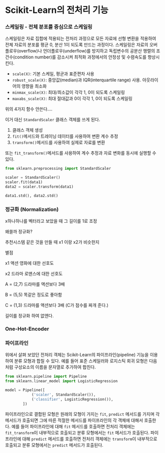 # Scikit-Learn의 전처리 기능



### 스케일링 - 전체 분포를 중심으로 스케일링

스케일링은 자료 집합에 적용되는 전처리 과정으로 모든 자료에 선형 변환을 적용하여 전체 자료의 분포를 평균 0, 분산 1이 되도록 만드는 과정이다. 스케일링은 자료의 오버플로우(overflow)나 언더플로우(underflow)를 방지하고 독립변수의 공분산 행렬의 조건수(condition number)를 감소시켜 최적화 과정에서의 안정성 및 수렴속도를 향상시킨다.



- `scale(X)`: 기본 스케일, 평균과 표준편차 사용
- `robust_scale(X)`: 중앙값(median)과 IQR(interquartile range) 사용. 아웃라이어의 영향을 최소화
- `minmax_scale(X)`: 최대/최소값이 각각 1, 0이 되도록 스케일링
- `maxabs_scale(X)`: 최대 절대값과 0이 각각 1, 0이 되도록 스케일링



위의 4가지 함수 안쓴다....

이거 대신 `StandardScaler` 클래스 객체를 쓰게 된다.

1. 클래스 객체 생성
2. `fit()`메서드와 트레이닝 데이터를 사용하여 변환 계수 추정
3. `transform()`메서드를 사용하여 실제로 자료를 변환

또는 `fit_transform()`메서드를 사용하여 계수 추정과 자료 변화를 동시에 실행할 수 있다.



```python
from sklearn.preprocessing import StandardScaler

scaler = StandardScaler()
scaler.fit(data1)
data2 = scaler.transform(data1)

data1.std(), data2.std()
```



### 정규화 (Normalization)  

x하나하나를 벡터라고 보았을 때 그 길이를 1로 조정

왜쓸까 정규화?

추천시스템 같은 것을 만들 때 x1 이랑 x2가 비슷한지

별점

x1 액션 영화에 대한 선호도

x2 드라마 로맨스에 대한 선호도

A = (2,7) 드라마를 액션보다 3배 

B = (5,5) 똑같은 정도로 좋아함

C = (1,3) 드라마를 액션보다 3배 (C가 점수를 짜개 준다.)

길이를 정규화 하여 없앤다. 



### One-Hot-Encoder





### 파이프라인

위에서 살펴 보았던 전처리 객체는 Scikit-Learn의 파이프라인(pipeline) 기능을 이용하여 분류 모형과 합칠 수 있다. 예를 들어 표준 스케일러와 로지스틱 회귀 모형은 다음처럼 구성요소의 이름을 문자열로 추가하여 합친다.

```python
from sklearn.pipeline import Pipeline
from sklearn.linear_model import LogisticRegression

model = Pipeline([
            ('scaler', StandardScaler()), 
            ('classifier', LogisticRegression()),
        ])
```



파이프라인으로 결합된 모형은 원래의 모형이 가지는 `fit`, `predict` 메서드를 가지며 각 메서드가 호출되면 그에 따른 적절한 메서드를 파이프라인의 각 객체에 대해서 호출한다. 예를 들어 파이프라인에 대해 `fit` 메서드를 호출하면 전처리 객체에는 `fit_transform`이 내부적으로 호출되고 분류 모형에서는 `fit` 메서드가 호출된다. 파이프라인에 대해 `predict` 메서드를 호출하면 전처리 객체에는 `transform`이 내부적으로 호출되고 분류 모형에서는 `predict` 메서드가 호출된다.